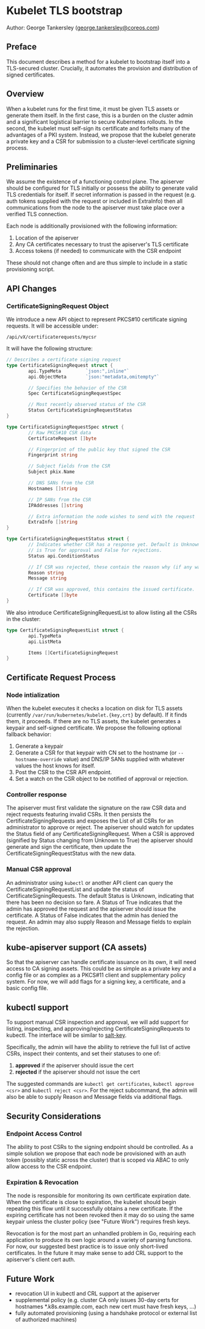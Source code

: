 # Kubelet TLS bootstrap
Author: George Tankersley (george.tankersley@coreos.com)

## Preface
This document describes a method for a kubelet to bootstrap itself
into a TLS-secured cluster. Crucially, it automates the provision and
distribution of signed certificates.

## Overview
When a kubelet runs for the first time, it must be given TLS assets
or generate them itself. In the first case, this is a burden on the cluster
admin and a significant logistical barrier to secure Kubernetes rollouts. In
the second, the kubelet must self-sign its certificate and forfeits many of the
advantages of a PKI system. Instead, we propose that the kubelet generate a
private key and a CSR for submission to a cluster-level certificate signing
process.

## Preliminaries
We assume the existence of a functioning control plane. The
apiserver should be configured for TLS initially or possess the ability to
generate valid TLS credentials for itself. If secret information is passed in
the request (e.g. auth tokens supplied with the request or included in
ExtraInfo) then all communications from the node to the apiserver must take
place over a verified TLS connection.

Each node is additionally provisioned with the following information:

1. Location of the apiserver
2. Any CA certificates necessary to trust the apiserver's TLS certificate
3. Access tokens (if needed) to communicate with the CSR endpoint

These should not change often and are thus simple to include in a static
provisioning script.

## API Changes
### CertificateSigningRequest Object
We introduce a new API object to represent PKCS#10 certificate signing
requests. It will be accessible under:

`/api/vX/certificaterequests/mycsr`

It will have the following structure:

```go
// Describes a certificate signing request
type CertificateSigningRequest struct {
        api.TypeMeta         `json:",inline"`
        api.ObjectMeta       `json:"metadata,omitempty"`

        // Specifies the behavior of the CSR
        Spec CertificateSigningRequestSpec

        // Most recently observed status of the CSR
        Status CertificateSigningRequestStatus
}

type CertificateSigningRequestSpec struct {
        // Raw PKCS#10 CSR data
        CertificateRequest []byte

        // Fingerprint of the public key that signed the CSR
        Fingerprint string

        // Subject fields from the CSR
        Subject pkix.Name

        // DNS SANs from the CSR
        Hostnames []string

        // IP SANs from the CSR
        IPAddresses []string

        // Extra information the node wishes to send with the request
        ExtraInfo []string
}

type CertificateSigningRequestStatus struct {
        // Indicates whether CSR has a response yet. Default is Unknown. Status
        // is True for approval and False for rejections.
        Status api.ConditionStatus

        // If CSR was rejected, these contain the reason why (if any was supplied).
        Reason string
        Message string

        // If CSR was approved, this contains the issued certificate.
        Certificate []byte
}
```

We also introduce CertificateSigningRequestList to allow listing all the CSRs in the cluster:

```go
type CertificateSigningRequestList struct {
        api.TypeMeta
        api.ListMeta

        Items []CertificateSigningRequest
}
```

## Certificate Request Process

### Node intialization
When the kubelet executes it checks a location on disk for TLS assets
(currently `/var/run/kubernetes/kubelet.{key,crt}` by default). If it finds
them, it proceeds. If there are no TLS assets, the kubelet generates a keypair
and self-signed certificate. We propose the following optional fallback behavior:

1. Generate a keypair
2. Generate a CSR for that keypair with CN set to the hostname (or
   `--hostname-override` value) and DNS/IP SANs supplied with whatever values
   the host knows for itself.
3. Post the CSR to the CSR API endpoint.
4. Set a watch on the CSR object to be notified of approval or rejection.

### Controller response
The apiserver must first validate the signature on the raw CSR data and reject
requests featuring invalid CSRs. It then persists the
CertificateSigningRequests and exposes the List of all CSRs for an
administrator to approve or reject. The apiserver should watch for updates the
Status field of any CertificateSigningRequest. When a CSR is approved
(signified by Status changing from Unknown to True) the apiserver should
generate and sign the certificate, then update the
CertificateSigningRequestStatus with the new data.

### Manual CSR approval
An administrator using `kubectl` or another API client can query the
CertificateSigningRequestList and update the status of
CertificateSigningRequests. The default Status is Unknown, indicating that
there has been no decision so fare. A Status of True indicates that the admin
has approved the request and the apiserver should issue the certificate. A
Status of False indicates that the admin has denied the request. An admin may
also supply Reason and Message fields to explain the rejection.

## kube-apiserver support (CA assets)
So that the apiserver can handle certificate issuance on its own, it will need
access to CA signing assets. This could be as simple as a private key and a
config file or as complex as a PKCS#11 client and supplementary policy system.
For now, we will add flags for a signing key, a certificate, and a basic config
file.

## kubectl support
To support manual CSR inspection and approval, we will add support for listing,
inspecting, and approving/rejecting CertificateSigningRequests to kubectl. The
interface will be similar to
[salt-key](https://docs.saltstack.com/en/latest/ref/cli/salt-key.html).

Specifically, the admin will have the ability to retrieve the full list of
active CSRs, inspect their contents, and set their statuses to one of:

1. **approved** if the apiserver should issue the cert
2. **rejected** if the apiserver should not issue the cert

The suggested commands are `kubectl get certificates`, `kubectl approve <csr>`
and `kubectl reject <csr>`. For the reject subcommand, the admin will also be
able to supply Reason and Message fields via additional flags.

## Security Considerations

### Endpoint Access Control
The ability to post CSRs to the signing endpoint should be controlled. As a
simple solution we propose that each node be provisioned with an auth token
(possibly static across the cluster) that is scoped via ABAC to only allow
access to the CSR endpoint.

### Expiration & Revocation
The node is responsible for monitoring its own certificate expiration date.
When the certificate is close to expiration, the kubelet should begin repeating
this flow until it successfully obtains a new certificate. If the expiring
certificate has not been revoked then it may do so using the same keypair
unless the cluster policy (see "Future Work") requires fresh keys.

Revocation is for the most part an unhandled problem in Go, requiring each
application to produce its own logic around a variety of parsing functions. For
now, our suggested best practice is to issue only short-lived certificates. In
the future it may make sense to add CRL support to the apiserver's client cert
auth.

## Future Work
- revocation UI in kubectl and CRL support at the apiserver
- supplemental policy (e.g. cluster CA only issues 30-day certs for hostnames *.k8s.example.com, each new cert must have fresh keys, ...)
- fully automated provisioning (using a handshake protocol or external list of authorized machines)
